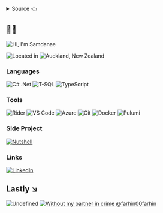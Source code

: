 
<details>
  <summary>Source 👈</summary>

```json
{
    "name": "Samdanae Imran",
    "occupation": "Software Engineer",
    "location": "Auckland",
    "languages": [ ".Net", "T-SQL", "TypeScript" ],   
    "tools": [ "Rider", "VS Code", "Azure", "Git", "Docker", "Pulumi" ],
    "techniques": [ "API-first", "Test-driven", "Trunk-based" ]
}
```
</details>

## 🥜🐚

![Hi, I'm Samdanae](https://img.shields.io/badge/Hi%20👋-i%20am%20samdanae-lavender?style=for-the-badge)

![Located in](https://img.shields.io/badge/Located-in-lavender?style=for-the-badge)
![Auckland, New Zealand](https://img.shields.io/badge/Auckland📍-New%20Zealand-orange?style=for-the-badge)

### Languages
![C# .Net](https://img.shields.io/badge/-.net-blue?style=for-the-badge&logo=c%20sharp)
![T-SQL](https://img.shields.io/badge/-TSQL-blue?style=for-the-badge&logo=microsoft%20sql%20server)
![TypeScript](https://img.shields.io/badge/-TypeScript-blue?style=for-the-badge&logo=typescript)

### Tools
![Rider](https://img.shields.io/badge/-Rider-green?style=for-the-badge)
![VS Code](https://img.shields.io/badge/-VS%20Code-green?style=for-the-badge&logo=Visual%20Studio%20Code)
![Azure](https://img.shields.io/badge/-Azure-green?style=for-the-badge&logo=azure%20pipelines)
![Git](https://img.shields.io/badge/-Git-green?style=for-the-badge&logo=git)
![Docker](https://img.shields.io/badge/-Docker-green?style=for-the-badge&logo=docker)
![Pulumi](https://img.shields.io/badge/-Pulumi-green?style=for-the-badge&logo=pulumi)

### Side Project
[![Nutshell](https://img.shields.io/badge/Nutshell🥜🐚-Syntaxless%20JSON%20to%20markdown%20conversion-lightblue?style=for-the-badge&logo=github)](https://www.github.com/samdanae/nutshell)

### Links
[![LinkedIn](https://img.shields.io/badge/LinkedIn-/Samdanae-yellow?style=for-the-badge&logo=linkedin&logoColor=fff)](https://www.linkedin.com/in/samdanae/)

## Lastly ↘️
![Undefined](https://img.shields.io/badge/I'd%20be-Undefined-red?style=for-the-badge&logo=x-pack)
[![Without my partner in crime @farhin00farhin](https://img.shields.io/badge/without%20my%20partner%20in%20crime-%20@farhin00farhin-steelblue?style=for-the-badge&logo=github)](https://www.github.com/farhin00farhin/)
